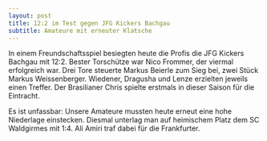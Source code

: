 ```yaml
---
layout: post
title: 12:2 im Test gegen JFG Kickers Bachgau
subtitle: Amateure mit erneuter Klatsche
---
```


In einem Freundschaftsspiel besiegten heute die Profis die JFG Kickers Bachgau mit 12:2. Bester Torschütze war Nico Frommer, der viermal erfolgreich war. Drei Tore steuerte Markus Beierle zum Sieg bei, zwei Stück Markus Weissenberger. Wiedener, Dragusha und Lenze erzielten jeweils einen Treffer. Der Brasilianer Chris spielte erstmals in dieser Saison für die Eintracht.

Es ist unfassbar: Unsere Amateure mussten heute erneut eine hohe Niederlage einstecken. Diesmal unterlag man auf heimischem Platz dem SC Waldgirmes mit 1:4. Ali Amiri traf dabei für die Frankfurter.

